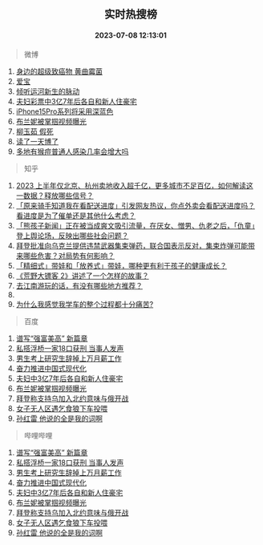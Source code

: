 <div align="center"><h2>实时热搜榜</h2><h4>2023-07-08 12:13:01</h4></div>

> 微博  

1. [身边的超级致癌物 黄曲霉菌](https://s.weibo.com/weibo?q=%E8%BA%AB%E8%BE%B9%E7%9A%84%E8%B6%85%E7%BA%A7%E8%87%B4%E7%99%8C%E7%89%A9%20%E9%BB%84%E6%9B%B2%E9%9C%89%E8%8F%8C&t=31&band_rank=1&Refer=top)<br />
2. [爱宝](https://s.weibo.com/weibo?q=%E7%88%B1%E5%AE%9D&t=31&band_rank=2&Refer=top)<br />
3. [倾听运河新生的脉动](https://s.weibo.com/weibo?q=%23%E5%80%BE%E5%90%AC%E8%BF%90%E6%B2%B3%E6%96%B0%E7%94%9F%E7%9A%84%E8%84%89%E5%8A%A8%23&t=31&band_rank=3&Refer=top)<br />
4. [夫妇彩票中3亿7年后各自和新人住豪宅](https://s.weibo.com/weibo?q=%23%E5%A4%AB%E5%A6%87%E5%BD%A9%E7%A5%A8%E4%B8%AD3%E4%BA%BF7%E5%B9%B4%E5%90%8E%E5%90%84%E8%87%AA%E5%92%8C%E6%96%B0%E4%BA%BA%E4%BD%8F%E8%B1%AA%E5%AE%85%23&t=31&band_rank=4&Refer=top)<br />
5. [iPhone15Pro系列将采用深蓝色](https://s.weibo.com/weibo?q=%23iPhone15Pro%E7%B3%BB%E5%88%97%E5%B0%86%E9%87%87%E7%94%A8%E6%B7%B1%E8%93%9D%E8%89%B2%23&t=31&band_rank=5&Refer=top)<br />
6. [布兰妮被掌掴视频曝光](https://s.weibo.com/weibo?q=%23%E5%B8%83%E5%85%B0%E5%A6%AE%E8%A2%AB%E6%8E%8C%E6%8E%B4%E8%A7%86%E9%A2%91%E6%9B%9D%E5%85%89%23&t=31&band_rank=6&Refer=top)<br />
7. [柳玉茹 假死](https://s.weibo.com/weibo?q=%E6%9F%B3%E7%8E%89%E8%8C%B9%20%E5%81%87%E6%AD%BB&t=31&band_rank=7&Refer=top)<br />
8. [读了一天博了](https://s.weibo.com/weibo?q=%23%E8%AF%BB%E4%BA%86%E4%B8%80%E5%A4%A9%E5%8D%9A%E4%BA%86%23&t=31&band_rank=8&Refer=top)<br />
9. [多地有猴痘普通人感染几率会增大吗](https://s.weibo.com/weibo?q=%23%E5%A4%9A%E5%9C%B0%E6%9C%89%E7%8C%B4%E7%97%98%E6%99%AE%E9%80%9A%E4%BA%BA%E6%84%9F%E6%9F%93%E5%87%A0%E7%8E%87%E4%BC%9A%E5%A2%9E%E5%A4%A7%E5%90%97%23&t=31&band_rank=9&Refer=top)<br />

> 知乎  

1. [2023 上半年仅北京、杭州卖地收入超千亿，更多城市不足百亿，如何解读这一数据？释放哪些信号？](https://www.zhihu.com/question/610863406)<br />
2. [「原来骑手知道我在看配送进度」引发网友热议，你点外卖会看配送进度吗？看进度是为了催单还是其他什么考虑？](https://www.zhihu.com/question/610819713)<br />
3. [「熊孩子新闻」正在被当成爽文吸引流量，在厌女、憎男、仇老之后，「仇童」登上舆论场，反映出哪些社会问题？](https://www.zhihu.com/question/610906643)<br />
4. [拜登批准向乌克兰提供违禁武器集束弹药，联合国表示反对，集束炸弹可能带来哪些危害？对局势有何影响？](https://www.zhihu.com/question/610954206)<br />
5. [「精细式」带娃和「放养式」带娃，哪种更有利于孩子的健康成长？](https://www.zhihu.com/question/610934799)<br />
6. [《荒野大镖客 2》讲述了一个怎样的故事？](https://www.zhihu.com/question/303212755)<br />
7. [去江南游玩的话，有没有哪些地方推荐？](https://www.zhihu.com/question/590285363)<br />
8. []()<br />
9. [为什么我感觉我学车的整个过程都十分痛苦?](https://www.zhihu.com/question/502258796)<br />

> 百度  

1. [谱写“强富美高” 新篇章](https://www.baidu.com/s?wd=%E8%B0%B1%E5%86%99%E2%80%9C%E5%BC%BA%E5%AF%8C%E7%BE%8E%E9%AB%98%E2%80%9D+%E6%96%B0%E7%AF%87%E7%AB%A0&sa=fyb_news&rsv_dl=fyb_news)<br />
2. [私搭浮桥一家18口获刑 当事人发声](https://www.baidu.com/s?wd=%E7%A7%81%E6%90%AD%E6%B5%AE%E6%A1%A5%E4%B8%80%E5%AE%B618%E5%8F%A3%E8%8E%B7%E5%88%91+%E5%BD%93%E4%BA%8B%E4%BA%BA%E5%8F%91%E5%A3%B0&sa=fyb_news&rsv_dl=fyb_news)<br />
3. [男生考上研究生辞掉上万月薪工作](https://www.baidu.com/s?wd=%E7%94%B7%E7%94%9F%E8%80%83%E4%B8%8A%E7%A0%94%E7%A9%B6%E7%94%9F%E8%BE%9E%E6%8E%89%E4%B8%8A%E4%B8%87%E6%9C%88%E8%96%AA%E5%B7%A5%E4%BD%9C&sa=fyb_news&rsv_dl=fyb_news)<br />
4. [奋力推进中国式现代化](https://www.baidu.com/s?wd=%E5%A5%8B%E5%8A%9B%E6%8E%A8%E8%BF%9B%E4%B8%AD%E5%9B%BD%E5%BC%8F%E7%8E%B0%E4%BB%A3%E5%8C%96&sa=fyb_news&rsv_dl=fyb_news)<br />
5. [夫妇中3亿7年后各自和新人住豪宅](https://www.baidu.com/s?wd=%E5%A4%AB%E5%A6%87%E4%B8%AD3%E4%BA%BF7%E5%B9%B4%E5%90%8E%E5%90%84%E8%87%AA%E5%92%8C%E6%96%B0%E4%BA%BA%E4%BD%8F%E8%B1%AA%E5%AE%85&sa=fyb_news&rsv_dl=fyb_news)<br />
6. [布兰妮被掌掴视频曝光](https://www.baidu.com/s?wd=%E5%B8%83%E5%85%B0%E5%A6%AE%E8%A2%AB%E6%8E%8C%E6%8E%B4%E8%A7%86%E9%A2%91%E6%9B%9D%E5%85%89&sa=fyb_news&rsv_dl=fyb_news)<br />
7. [拜登称支持乌加入北约意味与俄开战](https://www.baidu.com/s?wd=%E6%8B%9C%E7%99%BB%E7%A7%B0%E6%94%AF%E6%8C%81%E4%B9%8C%E5%8A%A0%E5%85%A5%E5%8C%97%E7%BA%A6%E6%84%8F%E5%91%B3%E4%B8%8E%E4%BF%84%E5%BC%80%E6%88%98&sa=fyb_news&rsv_dl=fyb_news)<br />
8. [女子无人区遇乞食狼下车投喂](https://www.baidu.com/s?wd=%E5%A5%B3%E5%AD%90%E6%97%A0%E4%BA%BA%E5%8C%BA%E9%81%87%E4%B9%9E%E9%A3%9F%E7%8B%BC%E4%B8%8B%E8%BD%A6%E6%8A%95%E5%96%82&sa=fyb_news&rsv_dl=fyb_news)<br />
9. [孙红雷 他说的全是我的词啊](https://www.baidu.com/s?wd=%E5%AD%99%E7%BA%A2%E9%9B%B7+%E4%BB%96%E8%AF%B4%E7%9A%84%E5%85%A8%E6%98%AF%E6%88%91%E7%9A%84%E8%AF%8D%E5%95%8A&sa=fyb_news&rsv_dl=fyb_news)<br />

> 哔哩哔哩  

1. [谱写“强富美高” 新篇章](https://www.baidu.com/s?wd=%E8%B0%B1%E5%86%99%E2%80%9C%E5%BC%BA%E5%AF%8C%E7%BE%8E%E9%AB%98%E2%80%9D+%E6%96%B0%E7%AF%87%E7%AB%A0&sa=fyb_news&rsv_dl=fyb_news)<br />
2. [私搭浮桥一家18口获刑 当事人发声](https://www.baidu.com/s?wd=%E7%A7%81%E6%90%AD%E6%B5%AE%E6%A1%A5%E4%B8%80%E5%AE%B618%E5%8F%A3%E8%8E%B7%E5%88%91+%E5%BD%93%E4%BA%8B%E4%BA%BA%E5%8F%91%E5%A3%B0&sa=fyb_news&rsv_dl=fyb_news)<br />
3. [男生考上研究生辞掉上万月薪工作](https://www.baidu.com/s?wd=%E7%94%B7%E7%94%9F%E8%80%83%E4%B8%8A%E7%A0%94%E7%A9%B6%E7%94%9F%E8%BE%9E%E6%8E%89%E4%B8%8A%E4%B8%87%E6%9C%88%E8%96%AA%E5%B7%A5%E4%BD%9C&sa=fyb_news&rsv_dl=fyb_news)<br />
4. [奋力推进中国式现代化](https://www.baidu.com/s?wd=%E5%A5%8B%E5%8A%9B%E6%8E%A8%E8%BF%9B%E4%B8%AD%E5%9B%BD%E5%BC%8F%E7%8E%B0%E4%BB%A3%E5%8C%96&sa=fyb_news&rsv_dl=fyb_news)<br />
5. [夫妇中3亿7年后各自和新人住豪宅](https://www.baidu.com/s?wd=%E5%A4%AB%E5%A6%87%E4%B8%AD3%E4%BA%BF7%E5%B9%B4%E5%90%8E%E5%90%84%E8%87%AA%E5%92%8C%E6%96%B0%E4%BA%BA%E4%BD%8F%E8%B1%AA%E5%AE%85&sa=fyb_news&rsv_dl=fyb_news)<br />
6. [布兰妮被掌掴视频曝光](https://www.baidu.com/s?wd=%E5%B8%83%E5%85%B0%E5%A6%AE%E8%A2%AB%E6%8E%8C%E6%8E%B4%E8%A7%86%E9%A2%91%E6%9B%9D%E5%85%89&sa=fyb_news&rsv_dl=fyb_news)<br />
7. [拜登称支持乌加入北约意味与俄开战](https://www.baidu.com/s?wd=%E6%8B%9C%E7%99%BB%E7%A7%B0%E6%94%AF%E6%8C%81%E4%B9%8C%E5%8A%A0%E5%85%A5%E5%8C%97%E7%BA%A6%E6%84%8F%E5%91%B3%E4%B8%8E%E4%BF%84%E5%BC%80%E6%88%98&sa=fyb_news&rsv_dl=fyb_news)<br />
8. [女子无人区遇乞食狼下车投喂](https://www.baidu.com/s?wd=%E5%A5%B3%E5%AD%90%E6%97%A0%E4%BA%BA%E5%8C%BA%E9%81%87%E4%B9%9E%E9%A3%9F%E7%8B%BC%E4%B8%8B%E8%BD%A6%E6%8A%95%E5%96%82&sa=fyb_news&rsv_dl=fyb_news)<br />
9. [孙红雷 他说的全是我的词啊](https://www.baidu.com/s?wd=%E5%AD%99%E7%BA%A2%E9%9B%B7+%E4%BB%96%E8%AF%B4%E7%9A%84%E5%85%A8%E6%98%AF%E6%88%91%E7%9A%84%E8%AF%8D%E5%95%8A&sa=fyb_news&rsv_dl=fyb_news)<br />
